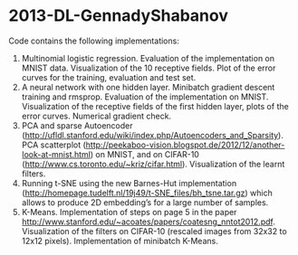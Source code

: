 2013-DL-GennadyShabanov
=======================
Code contains the following implementations:

1. Multinomial logistic regression. Evaluation of the implementation on MNIST data. Visualization of the 10 receptive fields. Plot of the error curves for the training, evaluation and test set.
2. A neural network with one hidden layer. Minibatch gradient descent training and rmsprop. Evaluation of the implementation on MNIST. Visualization of the receptive fields of the first hidden layer, plots of the error curves. Numerical gradient check. 
3. PCA and sparse Autoencoder (http://ufldl.stanford.edu/wiki/index.php/Autoencoders_and_Sparsity). PCA scatterplot (http://peekaboo-vision.blogspot.de/2012/12/another-look-at-mnist.html) on MNIST, and on CIFAR-10 (http://www.cs.toronto.edu/~kriz/cifar.html). Visualization of the learnt filters.
4. Running t-SNE using the new Barnes-Hut implementation (http://homepage.tudelft.nl/19j49/t-SNE_files/bh_tsne.tar.gz) which allows to produce 2D embedding’s for a large number of samples.
5. K-Means. Implementation of steps on page 5 in the paper http://www.stanford.edu/~acoates/papers/coatesng_nntot2012.pdf. Visualization of the filters on CIFAR-10 (rescaled images from 32x32 to 12x12 pixels). Implementation of minibatch K-Means. 


